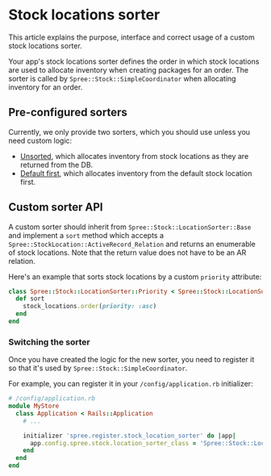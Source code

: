 # Stock locations sorter

This article explains the purpose, interface and correct usage of a custom stock locations sorter.

Your app's stock locations sorter defines the order in which stock locations are used to allocate
inventory when creating packages for an order. The sorter is called by `Spree::Stock::SimpleCoordinator`
when allocating inventory for an order.

## Pre-configured sorters

Currently, we only provide two sorters, which you should use unless you need custom logic:

- [Unsorted](https://github.com/solidusio/solidus/blob/master/core/app/models/spree/stock/location_sorter/unsorted.rb),
  which allocates inventory from stock locations as they are returned from the DB.
- [Default first](https://github.com/solidusio/solidus/blob/master/core/app/models/spree/stock/location_sorter/default_first.rb),
  which allocates inventory from the default stock location first.

## Custom sorter API

A custom sorter should inherit from `Spree::Stock::LocationSorter::Base` and implement a `sort` method
which accepts a `Spree::StockLocation::ActiveRecord_Relation` and returns an enumerable of stock
locations. Note that the return value does not have to be an AR relation.

Here's an example that sorts stock locations by a custom `priority` attribute:

```ruby
class Spree::Stock::LocationSorter::Priority < Spree::Stock::LocationSorter::Base
  def sort
    stock_locations.order(priority: :asc)
  end
end
```

### Switching the sorter

Once you have created the logic for the new sorter, you need to register it so that it's used by
`Spree::Stock::SimpleCoordinator`.

For example, you can register it in your `/config/application.rb` initializer:

```ruby
# /config/application.rb
module MyStore
  class Application < Rails::Application
    # ...

    initializer 'spree.register.stock_location_sorter' do |app|
      app.config.spree.stock.location_sorter_class = 'Spree::Stock::LocationSorter::Priority'
    end
  end
end
```
